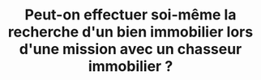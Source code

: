 ---
title: Peut-on effectuer soi-même la recherche d'un bien immobilier lors d'une mission avec un chasseur immobilier ?
position: 9
category: 
question: Peut-on effectuer soi-même la recherche d'un bien immobilier lors d'une mission avec un chasseur immobilier ?
answer: |-
   Bien sûr, le client a la possibilité de mener ses propres recherches. Si le client identifie le bien idéal, je continuerai de l'accompagner et de le guider tout au long des étapes suivantes de son projet d'achat.
featured_image: 
---